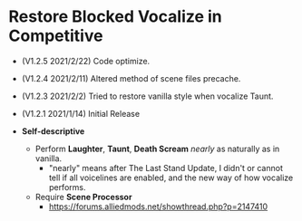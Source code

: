 # Restore Blocked Vocalize in Competitive

- (V1.2.5 2021/2/22) Code optimize.

- (V1.2.4 2021/2/11) Altered method of scene files precache.

- (V1.2.3 2021/2/2) Tried to restore vanilla style when vocalize Taunt.

- (V1.2.1 2021/1/14) Initial Release

- **Self-descriptive**
	- Perform **Laughter**, **Taunt**, **Death Scream** _nearly_ as naturally as in vanilla.
		- "nearly" means after The Last Stand Update, I didn't or cannot tell if all voicelines are enabled, and the new way of how vocalize performs.
	- Require **Scene Processor**
		- https://forums.alliedmods.net/showthread.php?p=2147410